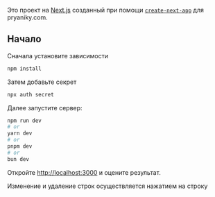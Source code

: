 Это проект на [Next.js](https://nextjs.org) созданный при помощи [`create-next-app`](https://nextjs.org/docs/app/api-reference/cli/create-next-app) для pryaniky.com.

## Начало
Сначала установите зависимости

```bash
npm install
```
Затем добавьте секрет
```bash
npx auth secret
```

Далее запустите сервер:

```bash
npm run dev
# or
yarn dev
# or
pnpm dev
# or
bun dev
```

Откройте [http://localhost:3000](http://localhost:3000) и оцените результат.

Изменение и удаление строк осуществляется нажатием на строку
